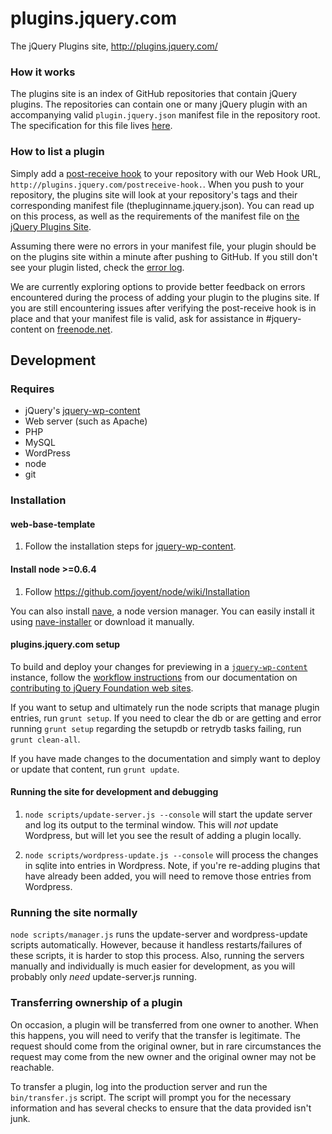 # plugins.jquery.com

The jQuery Plugins site, http://plugins.jquery.com/

### How it works

The plugins site is an index of GitHub repositories that contain jQuery plugins.
The repositories can contain one or many jQuery plugin with an accompanying
valid `plugin.jquery.json` manifest file in the repository root. The
specification for this file lives [here](http://plugins.jquery.com/docs/package-manifest).

### How to list a plugin

Simply add a [post-receive hook](http://help.github.com/post-receive-hooks/) to
your repository with our Web Hook URL, `http://plugins.jquery.com/postreceive-hook.`.
When you push to your repository, the plugins site will look at your repository's
tags and their corresponding manifest file (thepluginname.jquery.json). You can
read up on this process, as well as the requirements of the manifest file on
[the jQuery Plugins Site](http://plugins.jquery.com/docs/publish/).

Assuming there were no errors in your manifest file, your plugin should be on
the plugins site within a minute after pushing to GitHub. If you still don't see
your plugin listed, check the [error log](http://plugins.jquery.com/error.log).

We are currently exploring options to provide better feedback on errors encountered
during the process of adding your plugin to the plugins site. If you are still
encountering issues after verifying the post-receive hook is in place and that
your manifest file is valid, ask for assistance in #jquery-content
on [freenode.net](http://freenode.net).

## Development

### Requires

* jQuery's [jquery-wp-content](https://github.com/jquery/jquery-wp-content/)
* Web server (such as Apache)
* PHP
* MySQL
* WordPress
* node
* git

### Installation

#### web-base-template

1. Follow the installation steps for [jquery-wp-content](https://github.com/jquery/jquery-wp-content/).

#### Install node >=0.6.4

1. Follow https://github.com/joyent/node/wiki/Installation

You can also install [nave](https://github.com/isaacs/nave), a node version manager.
You can easily install it using [nave-installer](https://github.com/danheberden/nave-installer)
or download it manually.

#### plugins.jquery.com setup

To build and deploy your changes for previewing in a
[`jquery-wp-content`](https://github.com/jquery/jquery-wp-content) instance,
follow the [workflow instructions](http://contribute.jquery.org/web-sites/#workflow)
from our documentation on
[contributing to jQuery Foundation web sites](http://contribute.jquery.org/web-sites/).

If you want to setup and ultimately run the node scripts that manage plugin
entries, run `grunt setup`. If you need to clear the db or are getting and error
running `grunt setup` regarding the setupdb or retrydb tasks failing,
run `grunt clean-all`.

If you have made changes to the documentation and simply want to deploy or update
that content, run `grunt update`.

#### Running the site for development and debugging

1. `node scripts/update-server.js --console` will start the update server and
log its output to the terminal window. This will *not* update Wordpress, but
will let you see the result of adding a plugin locally.

2. `node scripts/wordpress-update.js --console` will process the changes in
sqlite into entries in Wordpress. Note, if you're re-adding plugins that have
already been added, you will need to remove those entries from Wordpress.

### Running the site normally

`node scripts/manager.js` runs the update-server and wordpress-update scripts
automatically. However, because it handless restarts/failures of these scripts,
it is harder to stop this process. Also, running the servers manually and
individually is much easier for development, as you will probably only *need*
update-server.js running.

### Transferring ownership of a plugin

On occasion, a plugin will be transferred from one owner to another. When this
happens, you will need to verify that the transfer is legitimate. The request
should come from the original owner, but in rare circumstances the request may
come from the new owner and the original owner may not be reachable.

To transfer a plugin, log into the production server and run the `bin/transfer.js`
script. The script will prompt you for the necessary information and has several
checks to ensure that the data provided isn't junk.
